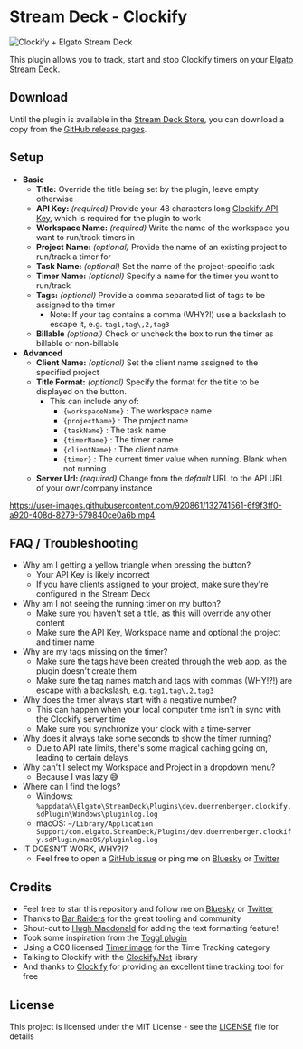 # Stream Deck - Clockify

![Clockify + Elgato Stream Deck](Docs/Clockify-GitHub-Banner.png)

This plugin allows you to track, start and stop Clockify timers on your [Elgato Stream Deck](https://www.elgato.com/en/stream-deck).

## Download

Until the plugin is available in the [Stream Deck Store](https://apps.elgato.com/plugins), you can download a copy from the [GitHub release pages](https://github.com/eXpl0it3r/streamdeck-clockify/releases/latest).

## Setup

- **Basic**
  - **Title:** Override the title being set by the plugin, leave empty otherwise
  - **API Key:** *(required)* Provide your 48 characters long [Clockify API Key](https://clockify.me/user/settings), which is required for the plugin to work
  - **Workspace Name:** *(required)* Write the name of the workspace you want to run/track timers in
  - **Project Name:** *(optional)* Provide the name of an existing project to run/track a timer for
  - **Task Name:** *(optional)* Set the name of the project-specific task
  - **Timer Name:** *(optional)* Specify a name for the timer you want to run/track
  - **Tags:** *(optional)* Provide a comma separated list of tags to be assigned to the timer
    - Note: If your tag contains a comma (WHY?!) use a backslash to escape it, e.g. `tag1,tag\,2,tag3`
  - **Billable** *(optional)* Check or uncheck the box to run the timer as billable or non-billable 
- **Advanced**
  - **Client Name:** *(optional)* Set the client name assigned to the specified project
  - **Title Format:** *(optional)* Specify the format for the title to be displayed on the button.
    - This can include any of:
      - `{workspaceName}` : The workspace name
      - `{projectName}` : The project name
      - `{taskName}` : The task name 
      - `{timerName}` : The timer name
      - `{clientName}` : The client name
      - `{timer}` : The current timer value when running. Blank when not running
  - **Server Url:** *(required)* Change from the *default* URL to the API URL of your own/company instance

https://user-images.githubusercontent.com/920861/132741561-6f9f3ff0-a920-408d-8279-579840ce0a6b.mp4

## FAQ / Troubleshooting

- Why am I getting a yellow triangle when pressing the button?
  - Your API Key is likely incorrect
  - If you have clients assigned to your project, make sure they're configured in the Stream Deck
- Why am I not seeing the running timer on my button?
  - Make sure you haven't set a title, as this will override any other content
  - Make sure the API Key, Workspace name and optional the project and timer name
- Why are my tags missing on the timer?
  - Make sure the tags have been created through the web app, as the plugin doesn't create them
  - Make sure the tag names match and tags with commas (WHY!?!) are escape with a backslash, e.g. `tag1,tag\,2,tag3`
- Why does the timer always start with a negative number?
  - This can happen when your local computer time isn't in sync with the Clockify server time
  - Make sure you synchronize your clock with a time-server
- Why does it always take some seconds to show the timer running?
  - Due to API rate limits, there's some magical caching going on, leading to certain delays 
- Why can't I select my Workspace and Project in a dropdown menu?
  - Because I was lazy 😅
- Where can I find the logs?
  - Windows: `%appdata%\Elgato\StreamDeck\Plugins\dev.duerrenberger.clockify.sdPlugin\Windows\pluginlog.log`
  - macOS: `~/Library/Application Support/com.elgato.StreamDeck/Plugins/dev.duerrenberger.clockify.sdPlugin/macOS/pluginlog.log`
- IT DOESN'T WORK, WHY?!?
  - Feel free to open a [GitHub issue](https://github.com/eXpl0it3r/streamdeck-clockify/issues) or ping me on [Bluesky](https://bsky.app/profile/darkcisum.bsky.social) or [Twitter](https://twitter.com/DarkCisum)

## Credits

- Feel free to star this repository and follow me on [Bluesky](https://bsky.app/profile/darkcisum.bsky.social) or [Twitter](https://twitter.com/DarkCisum)
- Thanks to [Bar Raiders](https://barraider.com/) for the great tooling and community
- Shout-out to [Hugh Macdonald](https://github.com/HughMacdonald) for adding the text formatting feature!
- Took some inspiration from the [Toggl plugin](https://github.com/tobimori/streamdeck-toggl)
- Using a CC0 licensed [Timer image](https://www.svgrepo.com/svg/23258/timer) for the Time Tracking category
- Talking to Clockify with the [Clockify.Net](https://github.com/Morasiu/Clockify.Net) library
- And thanks to [Clockify](https://clockify.me/) for providing an excellent time tracking tool for free

## License

This project is licensed under the MIT License - see the [LICENSE](LICENSE) file for details